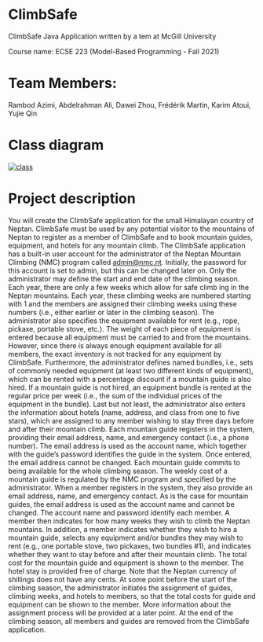 # ClimbSafe
ClimbSafe Java Application written by a tem at McGill University


Course name: ECSE 223 (Model-Based Programming - Fall 2021)

# Team Members:
 Rambod Azimi,
 Abdelrahman Ali,
 Dawei Zhou,
 Frédérik Martin,
 Karim Atoui,
 Yujie Qin

# Class diagram
<a href="https://ibb.co/0tKs0jr"><img src="https://i.ibb.co/fv9D3YH/class.jpg" alt="class" border="0"></a>


# Project description
You will create the ClimbSafe application for the small Himalayan country of Neptan. ClimbSafe must be used by any potential visitor to the mountains of Neptan to register as a member of ClimbSafe and to book mountain guides, equipment, and hotels for any mountain climb.
The ClimbSafe application has a built-in user account for the administrator of the Neptan Mountain Climbing (NMC) program called admin@nmc.nt. Initially, the password for this account is set to admin, but this can be changed later on. Only the administrator may define the start and end date of the climbing season. Each year, there are only a few weeks which allow for safe climb ing in the Neptan mountains. Each year, these climbing weeks are numbered starting with 1 and the members are assigned their climbing weeks using these numbers (i.e., either earlier or later in the climbing season).
The administrator also specifies the equipment available for rent (e.g., rope, pickaxe, portable stove, etc.). The weight of each piece of equipment is entered because all equipment must be carried to and from the mountains. However, since there is always enough equipment available for all members, the exact inventory is not tracked for any equipment by ClimbSafe. Furthermore, the administrator defines named bundles, i.e., sets of commonly needed equipment (at least two different kinds of equipment), which can be rented with a percentage discount if a mountain guide is also hired. If a mountain guide is not hired, an equipment bundle is rented at the regular price per week (i.e., the sum of the individual prices of the equipment in the bundle). Last but not least, the administrator also enters the information about hotels (name, address, and class from one to five stars), which are assigned to any member wishing to stay three days before and after their mountain climb.
Each mountain guide registers in the system, providing their email address, name, and emergency contact (i.e., a phone number). The email address is used as the account name, which together with the guide’s password identifies the guide in the system. Once entered, the email address cannot be changed. Each mountain guide commits to being available for the whole climbing season. The weekly cost of a mountain guide is regulated by the NMC program and specified by the administrator. When a member registers in the system, they also provide an email address, name, and emergency contact. As is the case for mountain guides, the email address is used as the account name and cannot be changed. The account name and password identify each member. A member then indicates for how many weeks they wish to climb the Neptan mountains. In addition, a member indicates whether they wish to hire a mountain guide, selects any equipment and/or bundles they may wish to rent (e.g., one portable stove, two pickaxes, two bundles #1), and indicates whether they want to stay before and after their mountain climb. The total cost for the mountain guide and equipment is shown to the member. The hotel stay is provided free of charge. Note that the Neptan currency of shillings does not have any cents.
At some point before the start of the climbing season, the administrator initiates the assignment of guides, climbing weeks, and hotels to members, so that the total costs for guide and equipment can be shown to the member. More information about the assignment process will be provided at a later point. At the end of the climbing season, all members and guides are removed from the ClimbSafe application.
